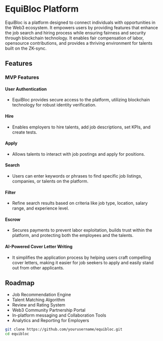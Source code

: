 # EquiBloc Platform

EquiBloc is a  platform designed to connect individuals with opportunities in the Web3 ecosystem. It empowers users by providing features that enhance the job search and hiring process while ensuring fairness and security through blockchain technology. It  enables fair compensation of labor, opensource contributions, and provides a thriving environment for talents built on the ZK-sync.

## Features

### MVP Features

#### User Authentication
- EquiBloc provides secure access to the platform, utilizing blockchain technology for robust identity verification.

#### Hire
- Enables employers to hire talents, add job descriptions, set KPIs, and create tests.

#### Apply
- Allows talents to interact with job postings and apply for positions.

#### Search
- Users can enter keywords or phrases to find specific job listings, companies, or talents on the platform.

#### Filter
- Refine search results based on criteria like job type, location, salary range, and experience level.

#### Escrow
- Secures payments to prevent labor exploitation, builds trust within the platform, and protecting both the employees and the talents.

#### AI-Powered Cover Letter Writing
- It simplifies the application process by helping users craft compelling cover letters, making it easier for job seekers to apply and easily stand out from other applicants.





## Roadmap
- Job Recommendation Engine
- Talent Matching Algorithm
- Review and Rating System
- Web3 Community Partnership Portal
- In-platform messaging and Collaboration Tools
- Analytics and Reporting for Employers



```bash
git clone https://github.com/yourusername/equibloc.git
cd equibloc
